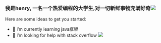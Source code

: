 ### 我是henry, 一名一个热爱编程的大学生,对一切新鲜事物充满好奇![](https://cdn.jsdelivr.net/gh/henrylovecode/blog-img/202305031854721.ico)


<!--
**13396022881wei/13396022881wei** is a ✨ _special_ ✨ repository because its `README.md` (this file) appears on your GitHub profile.

Here are some ideas to get you started:


- 🔭 I’m currently working on ...
🌱 I’m currently learning java框架
- 👯 I’m looking to collaborate on ...
🤔 I’m looking for help with stack overflow
- 💬 Ask me about ...
- 📫 How to reach me: stack overflow...
- 😄 Pronouns: ...
- ⚡ Fun fact: ...
-->

Here are some ideas to get you started:
- 🌱 I’m currently learning java框架
- 🤔 I’m looking for help with stack overflow
![](https://github-readme-stats.vercel.app/api?username=henrylovecode&theme=dark)
